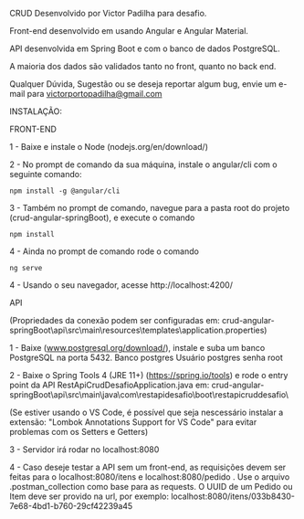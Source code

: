 CRUD Desenvolvido por Victor Padilha para desafio.

Front-end desenvolvido em usando Angular e Angular Material.

API desenvolvida em Spring Boot e com o banco de dados PostgreSQL.

A maioria dos dados são validados tanto no front, quanto no back end. 

Qualquer Dúvida, Sugestão ou se deseja reportar algum bug, envie um e-mail para victorportopadilha@gmail.com


INSTALAÇÃO:

FRONT-END

1 - Baixe e instale o Node (nodejs.org/en/download/)

2 - No prompt de comando da sua máquina, instale o angular/cli com o seguinte comando:

	npm install -g @angular/cli

3 - Também no prompt de comando, navegue para a pasta root do projeto (crud-angular-springBoot), e execute o comando 

	npm install

4 - Ainda no prompt de comando rode o comando

	ng serve

4 - Usando o seu navegador, acesse http://localhost:4200/

API

(Propriedades da conexão podem ser configuradas em: crud-angular-springBoot\api\src\main\resources\templates\application.properties)

1 - Baixe (www.postgresql.org/download/), instale e suba um banco PostgreSQL na porta 5432. Banco postgres Usuário postgres senha root

2 - Baixe o Spring Tools 4 (JRE 11+) (https://spring.io/tools) e rode o entry point da API RestApiCrudDesafioApplication.java em: crud-angular-springBoot\api\src\main\java\com\restapidesafio\boot\restapicruddesafio\

(Se estiver usando o VS Code, é possível que seja nescessário instalar a extensão: "Lombok Annotations Support for VS Code" para evitar problemas com os Setters e Getters)

3 - Servidor irá rodar no localhost:8080

4 - Caso deseje testar a API sem um front-end, as requisições devem ser feitas para o localhost:8080/itens e localhost:8080/pedido . Use o arquivo .postman_collection 
como base para as requests. O UUID de um Pedido ou Item deve ser provido na url, por exemplo: localhost:8080/itens/033b8430-7e68-4bd1-b760-29cf42239a45

 





 	

